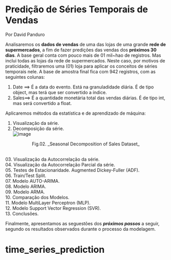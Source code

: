 # Predição de Séries Temporais de Vendas

Por David Panduro

Analisaremos os **dados de vendas** de uma das lojas de uma grande **rede de supermercados**, a fim de fazer predições das vendas dos **próximos 30 dias**. 
A base geral conta com pouco mais de 01 mil~hao de registros. Mas inclui todas as lojas da rede de supermercados. Neste caso, por motivos de praticidade, filtraremos uma (01) loja para aplicar os conceitos de séries temporais nele. A base de amostra final fica com 942 registros, com as seguintes colunas:

  01. Date ==> É a data do evento. Está na granuladidade diária. É de tipo object, mas terá que ser convertido a índice.
  02. Sales==> É a quantidade monetária total das vendas diárias. É de tipo int, mas será convertido a float.
     
Aplicaremos métodos da estatística e de aprendizado de máquina:
  01. Visualização da série.<br>
  02. Decomposição da série.<br>
  ![image](https://github.com/DavidPanduro/time_series_prediction/assets/45201867/025fb3a8-8609-4fe9-8b72-8522afbf20ce)  
  <p style="text-align: center;">Fig.02. _Seasonal Decomposition of Sales Dataset_</p><br>
  03. Visualização da Autocorrelação da série.<br>
  04. Visualização da Autocorrelação Parcial da série.<br>
  05. Testes de Estacionaridade. Augmented Dickey-Fuller (ADF).<br>
  06. Train/Test Split.<br>
  07. Modelo AUTO-ARIMA.<br>
  08. Modelo ARIMA.<br>
  09. Modelo ARMA.<br>
  10. Comparação dos Modelos.<br>
  11. Modelo MultiLayer Perceptron (MLP).<br>
  12. Modelo Support Vector Regression (SVR).<br>
  13. Conclusões.<br>

Finalmente, apresentamos as seguestões dos **_próximos passos_** a seguir, segundo os resultados observados durante o processo da modelagem.

# time_series_prediction
